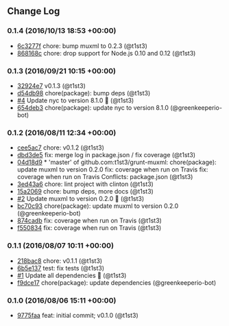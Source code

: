 ## Change Log

### 0.1.4 (2016/10/13 18:53 +00:00)
- [6c3277f](https://github.com/t1st3/grunt-muxml/commit/6c3277fefb0179c57f4ebf5da53eec72abd66844) chore: bump muxml to 0.2.3 (@t1st3)
- [868168c](https://github.com/t1st3/grunt-muxml/commit/868168c0a026634b4ec5f94768d813aca66e0b18) chore: drop support for Node.js 0.10 and 0.12 (@t1st3)

### 0.1.3 (2016/09/21 10:15 +00:00)
- [32924e7](https://github.com/t1st3/grunt-muxml/commit/32924e7f05e8ee5cbd1b7b22bc41916b3e416966) v0.1.3 (@t1st3)
- [d54db98](https://github.com/t1st3/grunt-muxml/commit/d54db9897d2414e6403c14f499005ff982cd01c8) chore(package): bump deps (@t1st3)
- [#4](https://github.com/t1st3/grunt-muxml/pull/4) Update nyc to version 8.1.0 🚀 (@t1st3)
- [654deb3](https://github.com/t1st3/grunt-muxml/commit/654deb34dfa44d09ee7aeac54d6730f928942e13) chore(package): update nyc to version 8.1.0 (@greenkeeperio-bot)

### 0.1.2 (2016/08/11 12:34 +00:00)
- [cee5ac7](https://github.com/t1st3/grunt-muxml/commit/cee5ac72cd69fc9518c4d73ad8afd766f78424ed) chore: v0.1.2 (@t1st3)
- [dbd3de5](https://github.com/t1st3/grunt-muxml/commit/dbd3de57a4c1c8a1e344821fe634e43ae97eaf96) fix: merge log in package.json / fix coverage (@t1st3)
- [04d18d9](https://github.com/t1st3/grunt-muxml/commit/04d18d9dfa2fb38f7cbbbd828a5278ec37005893) * 'master' of github.com:t1st3/grunt-muxml:   chore(package): update muxml to version 0.2.0   fix: coverage when run on Travis   fix: coverage when run on Travis  Conflicts: 	package.json (@t1st3)
- [3ed43a6](https://github.com/t1st3/grunt-muxml/commit/3ed43a69a4565ff6014eed51c8e83f776efec63a) chore: lint project with clinton (@t1st3)
- [15a2069](https://github.com/t1st3/grunt-muxml/commit/15a206982137b7e562045993f0fc09b598cd6e99) chore: bump deps, more docs (@t1st3)
- [#2](https://github.com/t1st3/grunt-muxml/pull/2) Update muxml to version 0.2.0 🚀 (@t1st3)
- [bc70c93](https://github.com/t1st3/grunt-muxml/commit/bc70c937a99fcdf83ac0c3113df54a530e15a513) chore(package): update muxml to version 0.2.0 (@greenkeeperio-bot)
- [874cadb](https://github.com/t1st3/grunt-muxml/commit/874cadbc5ba0ce8ccf3c2630b8e9fc05351d1489) fix: coverage when run on Travis (@t1st3)
- [f550834](https://github.com/t1st3/grunt-muxml/commit/f5508346d24f6a46d20df98d6956d427997858e6) fix: coverage when run on Travis (@t1st3)

### 0.1.1 (2016/08/07 10:11 +00:00)
- [218bac8](https://github.com/t1st3/grunt-muxml/commit/218bac86db52539c90a4b2131cfce53ab76caa13) chore: v0.1.1 (@t1st3)
- [6b5e137](https://github.com/t1st3/grunt-muxml/commit/6b5e13799cfc311c792f3d7b9772f5956f4af4af) test: fix tests (@t1st3)
- [#1](https://github.com/t1st3/grunt-muxml/pull/1) Update all dependencies 🌴 (@t1st3)
- [f9dce17](https://github.com/t1st3/grunt-muxml/commit/f9dce17c974627fed3b9f8a7a136626b3268bba7) chore(package): update dependencies (@greenkeeperio-bot)

### 0.1.0 (2016/08/06 15:11 +00:00)
- [9775faa](https://github.com/t1st3/grunt-muxml/commit/9775faadb57338d7821363c3469e663b6d5883a8) feat: initial commit; v0.1.0 (@t1st3)